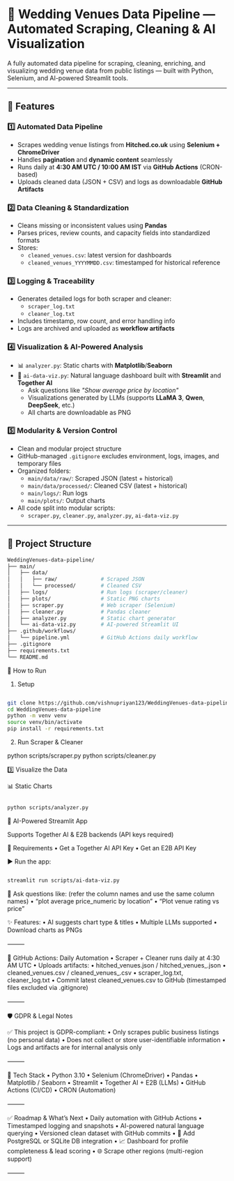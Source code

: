 # 🤖 Wedding Venues Data Pipeline — Automated Scraping, Cleaning & AI Visualization

A fully automated data pipeline for scraping, cleaning, enriching, and visualizing wedding venue data from public listings — built with Python, Selenium, and AI-powered Streamlit tools.

---

## 🚀 Features

### 1️⃣ Automated Data Pipeline
- Scrapes wedding venue listings from **Hitched.co.uk** using **Selenium + ChromeDriver**
- Handles **pagination** and **dynamic content** seamlessly
- Runs daily at **4:30 AM UTC / 10:00 AM IST** via **GitHub Actions** (CRON-based)
- Uploads cleaned data (JSON + CSV) and logs as downloadable **GitHub Artifacts**

### 2️⃣ Data Cleaning & Standardization
- Cleans missing or inconsistent values using **Pandas**
- Parses prices, review counts, and capacity fields into standardized formats
- Stores:
  - `cleaned_venues.csv`: latest version for dashboards
  - `cleaned_venues_YYYYMMDD.csv`: timestamped for historical reference

### 3️⃣ Logging & Traceability
- Generates detailed logs for both scraper and cleaner:
  - `scraper_log.txt`
  - `cleaner_log.txt`
- Includes timestamp, row count, and error handling info
- Logs are archived and uploaded as **workflow artifacts**

### 4️⃣ Visualization & AI-Powered Analysis
- 📊 `analyzer.py`: Static charts with **Matplotlib**/**Seaborn**
- 🤖 `ai-data-viz.py`: Natural language dashboard built with **Streamlit** and **Together AI**
  - Ask questions like _"Show average price by location"_
  - Visualizations generated by LLMs (supports **LLaMA 3**, **Qwen**, **DeepSeek**, etc.)
  - All charts are downloadable as PNG

### 5️⃣ Modularity & Version Control
- Clean and modular project structure
- GitHub-managed `.gitignore` excludes environment, logs, images, and temporary files
- Organized folders:
  - `main/data/raw/`: Scraped JSON (latest + historical)
  - `main/data/processed/`: Cleaned CSV (latest + historical)
  - `main/logs/`: Run logs
  - `main/plots/`: Output charts
- All code split into modular scripts:
  - `scraper.py`, `cleaner.py`, `analyzer.py`, `ai-data-viz.py`
---

## 📁 Project Structure

```bash
WeddingVenues-data-pipeline/
├── main/
│   ├── data/
│   │   ├── raw/              # Scraped JSON
│   │   └── processed/        # Cleaned CSV
│   ├── logs/                 # Run logs (scraper/cleaner)
│   ├── plots/                # Static PNG charts
│   ├── scraper.py            # Web scraper (Selenium)
│   ├── cleaner.py            # Pandas cleaner
│   ├── analyzer.py           # Static chart generator
│   └── ai-data-viz.py        # AI-powered Streamlit UI
├── .github/workflows/
│   └── pipeline.yml          # GitHub Actions daily workflow
├── .gitignore
├── requirements.txt
└── README.md
```

🚀 How to Run

1. Setup

```bash

git clone https://github.com/vishnupriyan123/WeddingVenues-data-pipeline.git
cd WeddingVenues-data-pipeline
python -m venv venv
source venv/bin/activate
pip install -r requirements.txt
```
2.  Run Scraper & Cleaner

python scripts/scraper.py
python scripts/cleaner.py

3️⃣ Visualize the Data

📊 Static Charts


```bash

python scripts/analyzer.py
```
🤖 AI-Powered Streamlit App

Supports Together AI & E2B backends (API keys required)

🔐 Requirements
	•	Get a Together AI API Key
	•	Get an E2B API Key

▶️ Run the app:

```bash

streamlit run scripts/ai-data-viz.py
```

🧠 Ask questions like: (refer the column names and use the same column names)
	•	“plot average price_numeric by location”
	•	“Plot venue rating vs price”

✨ Features:
	•	AI suggests chart type & titles
	•	Multiple LLMs supported
	•	Download charts as PNGs

⸻

🔁 GitHub Actions: Daily Automation
	•	Scraper + Cleaner runs daily at 4:30 AM UTC
	•	Uploads artifacts:
	•	hitched_venues.json / hitched_venues_<date>.json
	•	cleaned_venues.csv / cleaned_venues_<date>.csv
	•	scraper_log.txt, cleaner_log.txt
	•	Commit latest cleaned_venues.csv to GitHub (timestamped files excluded via .gitignore)

⸻

🛡️ GDPR & Legal Notes

✅ This project is GDPR-compliant:
	•	Only scrapes public business listings (no personal data)
	•	Does not collect or store user-identifiable information
	•	Logs and artifacts are for internal analysis only

⸻

🧠 Tech Stack
	•	Python 3.10
	•	Selenium (ChromeDriver)
	•	Pandas
	•	Matplotlib / Seaborn
	•	Streamlit
	•	Together AI + E2B (LLMs)
	•	GitHub Actions (CI/CD)
	•	CRON (Automation)

⸻

✅ Roadmap & What’s Next
	•	Daily automation with GitHub Actions
	•	Timestamped logging and snapshots
	•	AI-powered natural language querying
	•	Versioned clean dataset with GitHub commits
	•	💾 Add PostgreSQL or SQLite DB integration
	•	📈 Dashboard for profile completeness & lead scoring
	•	🌐 Scrape other regions (multi-region support)

⸻
